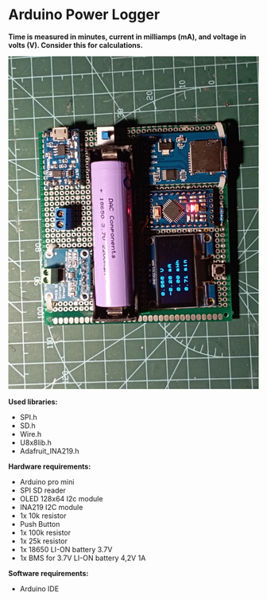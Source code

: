 # Arduino Power Logger

**Time is measured in minutes, current in milliamps (mA), and voltage in volts (V). Consider this for calculations.**

![image_front](Power_logger.jpg)

**Used libraries:**

- SPI.h
- SD.h
- Wire.h
- U8x8lib.h
- Adafruit_INA219.h


**Hardware requirements:**

- Arduino pro mini
- SPI SD reader
- OLED 128x64 I2c module
- INA219 I2C module
- 1x 10k resistor
- Push Button
- 1x 100k resistor
- 1x 25k resistor
- 1x 18650 LI-ON battery 3.7V
- 1x BMS for 3.7V LI-ON battery 4,2V 1A


**Software requirements:**

- Arduino IDE
